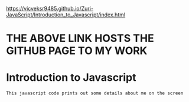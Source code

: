 https://vicveksr9485.github.io/Zuri-JavaScript/Introduction_to_Javascript/index.html


# THE ABOVE LINK HOSTS THE GITHUB PAGE TO MY WORK

# Introduction to Javascript
 
    This javascript code prints out some details about me on the screen
